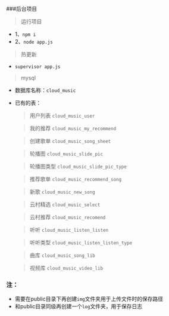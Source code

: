 ###后台项目
> 运行项目
 - 1、`npm i`
 - 2、`node app.js`  
> 热更新
 - `supervisor app.js`

> mysql
- 数据库名称：`cloud_music`
* 已有的表：
    > 用户列表 `cloud_music_user`
    
    > 我的推荐 `cloud_music_my_recommend`
    
    > 创建歌单 `cloud_music_song_sheet`
    
    > 轮播图 `cloud_music_slide_pic`
    
    > 轮播图类型 `cloud_music_slide_pic_type`
    
    > 推荐歌单 `cloud_music_recommend_song`
    
    > 新歌 `cloud_music_new_song`
    
    > 云村精选 `cloud_music_select`
    
    > 云村推荐 `cloud_music_recomend`
    
    > 听听 `cloud_music_listen_listen`
    
    > 听听类型 `cloud_music_listen_listen_type`
    
    > 曲库 `cloud_music_song_lib`
    
    >视频库 `cloud_music_video_lib`
    
### 注：
  - 需要在public目录下再创建`img`文件夹用于上传文件时的保存路径
  - 和public目录同级再创建一个`log`文件夹，用于保存日志